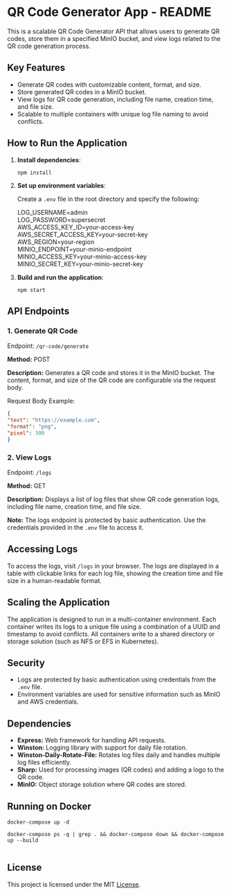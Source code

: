# QR Code Generator App - README

This is a scalable QR Code Generator API that allows users to generate QR codes, store them in a specified MinIO bucket, and view logs related to the QR code generation process.

## Key Features

*   Generate QR codes with customizable content, format, and size.
*   Store generated QR codes in a MinIO bucket.
*   View logs for QR code generation, including file name, creation time, and file size.
*   Scalable to multiple containers with unique log file naming to avoid conflicts.

## How to Run the Application

1.  **Install dependencies**:

    ```
    npm install
    ```

2.  **Set up environment variables**:

    Create a `.env` file in the root directory and specify the following:

    LOG\_USERNAME=admin  
    LOG\_PASSWORD=supersecret  
    AWS\_ACCESS\_KEY\_ID=your-access-key  
    AWS\_SECRET\_ACCESS\_KEY=your-secret-key  
    AWS\_REGION=your-region  
    MINIO\_ENDPOINT=your-minio-endpoint  
    MINIO\_ACCESS\_KEY=your-minio-access-key  
    MINIO\_SECRET\_KEY=your-minio-secret-key

3.  **Build and run the application**:

    ```
    npm start
    ```


## API Endpoints

### 1\. Generate QR Code

Endpoint: `/qr-code/generate`

**Method:** POST

**Description:** Generates a QR code and stores it in the MinIO bucket. The content, format, and size of the QR code are configurable via the request body.

Request Body Example:
```json
{
"text": "https://example.com",
"format": "png",
"pixel": 300
}
```


### 2\. View Logs

Endpoint: `/logs`

**Method:** GET

**Description:** Displays a list of log files that show QR code generation logs, including file name, creation time, and file size.

**Note:** The logs endpoint is protected by basic authentication. Use the credentials provided in the `.env` file to access it.

## Accessing Logs

To access the logs, visit `/logs` in your browser. The logs are displayed in a table with clickable links for each log file, showing the creation time and file size in a human-readable format.

## Scaling the Application

The application is designed to run in a multi-container environment. Each container writes its logs to a unique file using a combination of a UUID and timestamp to avoid conflicts. All containers write to a shared directory or storage solution (such as NFS or EFS in Kubernetes).

## Security

*   Logs are protected by basic authentication using credentials from the `.env` file.
*   Environment variables are used for sensitive information such as MinIO and AWS credentials.

## Dependencies

*   **Express:** Web framework for handling API requests.
*   **Winston:** Logging library with support for daily file rotation.
*   **Winston-Daily-Rotate-File:** Rotates log files daily and handles multiple log files efficiently.
*   **Sharp:** Used for processing images (QR codes) and adding a logo to the QR code.
*   **MinIO:** Object storage solution where QR codes are stored.

## Running on Docker

```shell
docker-compose up -d

docker-compose ps -q | grep . && docker-compose down && docker-compose up --build


```


## License

This project is licensed under the MIT [License](LICENSE).
